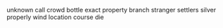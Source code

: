 unknown call crowd bottle exact property branch stranger settlers silver properly wind location course die